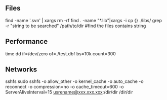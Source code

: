## Files
find -name '.svn' | xargs rm -rf
find . -name "*.lib"|xargs -i cp {} ./libs/
grep -r "string to be searched"  /path/to/dir #find the files contains string

## Performance
time dd if=/dev/zero of=./test.dbf bs=10k count=300


## Networks
sshfs
sudo sshfs -o allow_other -o kernel_cache -o auto_cache -o reconnect -o compression=no -o cache_timeout=600 -o ServerAliveInterval=15 usrename@xxx.xxx.xxx:/dir/dir /dir/dir
